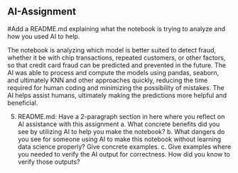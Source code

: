 ## AI-Assignment

#Add a README.md explaining what the notebook is trying to analyze and how you used AI to help.

  The notebook is analyzing which model is better suited to detect fraud, whether it be with chip transactions, repeated customers, or other factors, so that credit card fraud can be predicted and prevented in the future. The AI was able to process and compute the models using pandas, seaborn, and ultimately KNN and other approaches quickly, reducing the time required for human coding and minimizing the possibility of mistakes. The AI helps assist humans, ultimately making the predictions more helpful and beneficial.

5. README.md: Have a 2-paragraph section in here where you reflect on AI assistance with
this assignment
a. What concrete benefits did you see by utilizing AI to help you make the notebook?
b. What dangers do you see for someone using AI to make this notebook without
learning data science properly? Give concrete examples.
c. Give examples where you needed to verify the AI output for correctness. How did
you know to verify those outputs?
